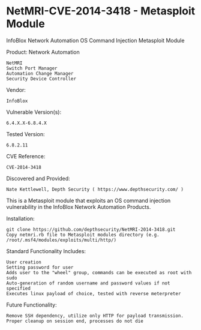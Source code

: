 NetMRI-CVE-2014-3418 - Metasploit Module
================
InfoBlox Network Automation OS Command Injection Metasploit Module

Product: Network Automation

	NetMRI
	Switch Port Manager
	Automation Change Manager
	Security Device Controller
	
Vendor: 

	InfoBlox
	
Vulnerable Version(s):

	6.4.X.X-6.8.4.X
	
Tested Version:

	6.8.2.11

CVE Reference:

	CVE-2014-3418

Discovered and Provided: 

	Nate Kettlewell, Depth Security ( https://www.depthsecurity.com/ )

This is a Metasploit module that exploits an OS command injection vulnerability in the InfoBlox Network Automation Products.

Installation:

	git clone https://github.com/depthsecurity/NetMRI-2014-3418.git
	Copy netmri.rb file to Metasploit modules directory (e.g. /root/.msf4/modules/exploits/multi/http/)

Standard Functionality Includes:

	User creation
	Setting password for user
	Adds user to the "wheel" group, commands can be executed as root with sudo
	Auto-generation of random username and password values if not specified
	Executes linux payload of choice, tested with reverse meterpreter

Future Functionality:

	Remove SSH dependency, utilize only HTTP for payload transmission.
	Proper cleanup on session end, processes do not die
